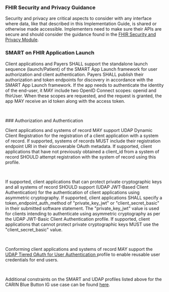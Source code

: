 
### FHIR Security and Privacy Guidance
Security and privacy are critical aspects to consider with any interface where data, like that described in this Implementation Guide, is shared or otherwise made accessible. Implementers need to make sure their APIs are secure and should consider the guidance found in the <a href="http://hl7.org/fhir/secpriv-module.html">FHIR Security and Privacy Module</a>.

<a name="smart-on-fhir-application-launch"></a>
### SMART on FHIR Application Launch
<p>Client applications and Payers SHALL support the standalone launch sequence (launch/Patient) of the SMART App Launch framework for user authorization and client authentication. Payers SHALL publish their authorization and token endpoints for discovery in accordance with the SMART App Launch framework. If the app needs to authenticate the identity of the end-user, it MAY include two OpenID Connect scopes: openid and fhirUser. When these scopes are requested, and the request is granted, the app MAY receive an id token along with the access token.</p>
<p>&nbsp;</p>
<a name="authorization-and-authentication"></a>
### Authorization and Authentication
<p>Client applications and systems of record MAY support UDAP Dynamic Client Registration for the registration of a client application with a system of record. If supported, systems of records MUST include their registration endpoint URI in their discoverable OAuth metadata. If supported, client applications that have not previously obtained a client_id from a system of record SHOULD attempt registration with the system of record using this profile.</p>
<div>&nbsp;</div>
<p>If supported, client applications that can protect private cryptographic keys and all systems of record SHOULD support (UDAP JWT-Based Client Authentication) for the authentication of client applications using asymmetric cryptography. If supported, client applications SHALL specify a token_endpoint_auth_method of "private_key_jwt" or "client_secret_basic" in their submitted software statement. The "private_key_jwt" value is used for clients intending to authenticate using asymmetric cryptography as per the UDAP JWT-Basic Client Authentication profile. If supported, client applications that cannot protect private cryptographic keys MUST use the "client_secret_basic" value.</p>
<div>&nbsp;</div>
<p>Conforming client applications and systems of record MAY support the <a href="https://www.udap.org/udap-user-auth.html">UDAP Tiered OAuth for User Authentication </a>profile to enable reusable user credentials for end users.</p>
<div>&nbsp;</div>
<p>Additional constraints on the SMART and UDAP profiles listed above for the CARIN Blue Button IG use case can be found <a href="https://docs.google.com/document/d/1HgOlUWMEsZHBChuP4DACRka4ap2S8UwSTkAz4oY6bCo/edit">here</a>.</p>

